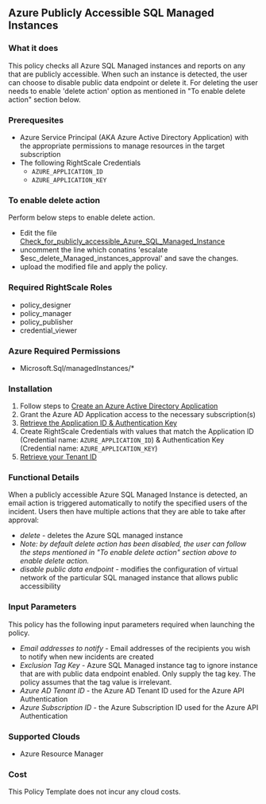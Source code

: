 ## Azure Publicly Accessible SQL Managed Instances

### What it does

This policy checks all Azure SQL Managed instances and reports on any that are publicly accessible. When such an instance is detected, the user can choose to disable public data endpoint or delete it. For deleting the user needs to enable 'delete action' option as mentioned in "To enable delete action" section below.

### Prerequesites

- Azure Service Principal (AKA Azure Active Directory Application) with the appropriate permissions to manage resources in the target subscription
- The following RightScale Credentials
  - `AZURE_APPLICATION_ID`
  - `AZURE_APPLICATION_KEY`
  
### To enable delete action

Perform below steps to enable delete action.

- Edit the file [Check_for_publicly_accessible_Azure_SQL_Managed_Instance](https://github.com/rightscale/policy_templates/tree/master/security/azure/sql_publicly_accessible_managed_instance)
- uncomment the line which conatins 'escalate $esc_delete_Managed_instances_approval' and save the changes.
- upload the modified file and apply the policy.

### Required RightScale Roles
- policy_designer
- policy_manager
- policy_publisher
- credential_viewer

### Azure Required Permissions

- Microsoft.Sql/managedInstances/*

### Installation

1. Follow steps to [Create an Azure Active Directory Application](https://docs.microsoft.com/en-us/azure/azure-resource-manager/resource-group-create-service-principal-portal#create-an-azure-active-directory-application)
1. Grant the Azure AD Application access to the necessary subscription(s)
1. [Retrieve the Application ID & Authentication Key](https://docs.microsoft.com/en-us/azure/azure-resource-manager/resource-group-create-service-principal-portal#get-application-id-and-authentication-key)
1. Create RightScale Credentials with values that match the Application ID (Credential name: `AZURE_APPLICATION_ID`) & Authentication Key (Credential name: `AZURE_APPLICATION_KEY`)
1. [Retrieve your Tenant ID](https://docs.microsoft.com/en-us/azure/azure-resource-manager/resource-group-create-service-principal-portal#get-tenant-id)

### Functional Details

When a publicly accessible Azure SQL Managed Instance is detected, an email action is triggered automatically to notify the specified users of the incident. Users then have multiple actions that they are able to take after approval:
- *delete* - deletes the Azure SQL managed instance
- *Note: by default *delete* action has been disabled, the user can follow the steps mentioned in "To enable delete action" section above to enable delete action.*
- *disable public data endpoint* - modifies the configuration of virtual network of the particular SQL managed instance that allows public accessibility

### Input Parameters

This policy has the following input parameters required when launching the policy.

- *Email addresses to notify* - Email addresses of the recipients you wish to notify when new incidents are created
- *Exclusion Tag Key* - Azure SQL Managed instance tag to ignore instance that are with public data endpoint enabled. Only supply the tag key. The policy assumes that the tag value is irrelevant.
- *Azure AD Tenant ID* - the Azure AD Tenant ID used for the Azure API Authentication
- *Azure Subscription ID* - the Azure Subscription ID used for the Azure API Authentication

### Supported Clouds

- Azure Resource Manager

### Cost

This Policy Template does not incur any cloud costs.